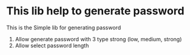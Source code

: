 This lib help to generate password
=====================

This is the Simple lib for generating password

1. Allow generate password with 3 type strong (low, medium, strong)
2. Allow select password length